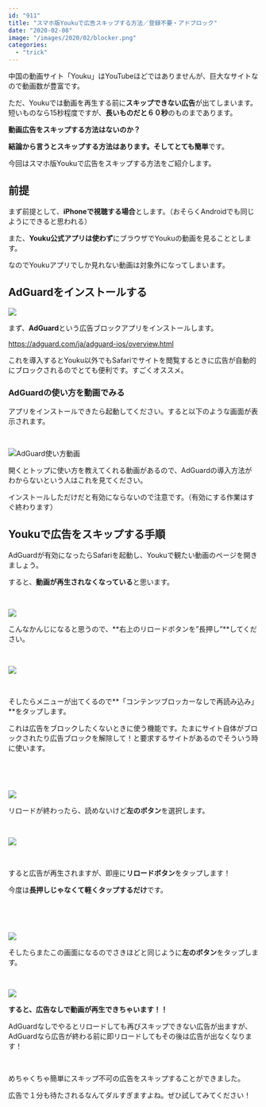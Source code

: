 ```yaml
---
id: "911"
title: "スマホ版Youkuで広告スキップする方法／登録不要・アドブロック"
date: "2020-02-08"
image: "/images/2020/02/blocker.png"
categories: 
  - "trick"
---
```


中国の動画サイト「Youku」はYouTubeほどではありませんが、巨大なサイトなので動画数が豊富です。

ただ、Youkuでは動画を再生する前に**スキップできない広告**が出てしまいます。短いものなら15秒程度ですが、**長いものだと６０秒**のものまであります。

**動画広告をスキップする方法はないのか？**

**結論から言うとスキップする方法はあります。**そして**とても簡単**です。

今回はスマホ版Youkuで広告をスキップする方法をご紹介します。

## 前提

まず前提として、**iPhoneで視聴する場合**とします。（おそらくAndroidでも同じようにできると思われる）

また、**Youku公式アプリは使わず**にブラウザでYoukuの動画を見ることとします。

なのでYoukuアプリでしか見れない動画は対象外になってしまいます。

## AdGuardをインストールする

![](/images/2019/09/a-gurad.jpg)

まず、**AdGuard**という広告ブロックアプリをインストールします。

https://adguard.com/ja/adguard-ios/overview.html

これを導入するとYouku以外でもSafariでサイトを閲覧するときに広告が自動的にブロックされるのでとても便利です。すごくオススメ。

### AdGuardの使い方を動画でみる

アプリをインストールできたら起動してください。すると以下のような画面が表示されます。

 

![AdGuard使い方動画](/images/2020/02/AdGuardTUT183139000_iOS.png)

開くとトップに使い方を教えてくれる動画があるので、AdGuardの導入方法がわからないという人はこれを見てください。

インストールしただけだと有効にならないので注意です。（有効にする作業はすぐ終わります）

## Youkuで広告をスキップする手順

AdGuardが有効になったらSafariを起動し、Youkuで観たい動画のページを開きましょう。

すると、**動画が再生されなくなっている**と思います。

 

![](/images/2020/02/Youku159000_iOS.png)

こんなかんじになると思うので、**右上のリロードボタンを”長押し”**してください。

 

![](/images/2020/02/Youku203000_iOS.png)

 

そしたらメニューが出てくるので**「コンテンツブロッカーなしで再読み込み」**をタップします。

これは広告をブロックしたくないときに使う機能です。たまにサイト自体がブロックされたり広告ブロックを解除して！と要求するサイトがあるのでそういう時に使います。

 

 

![](/images/2020/02/Youku218000_iOS.png)

リロードが終わったら、読めないけど**左のボタン**を選択します。

 

![](/images/2020/02/Youku227000_iOS.png)

 

すると広告が再生されますが、即座に**リロードボタン**をタップします！

今度は**長押しじゃなくて軽くタップするだけ**です。

 

 

![](/images/2020/02/Youku218000_iOS.png)

そしたらまたこの画面になるのでさきほどと同じように**左のボタン**をタップします。

 

![](/images/2020/02/Youku253000_iOS.png)

**すると、広告なしで動画が再生できちゃいます！！**

AdGuardなしでやるとリロードしても再びスキップできない広告が出ますが、AdGuardなら広告が終わる前に即リロードしてもその後は広告が出なくなります！

 

めちゃくちゃ簡単にスキップ不可の広告をスキップすることができました。

広告で１分も待たされるなんてダルすぎますよね。ぜひ試してみてください！

